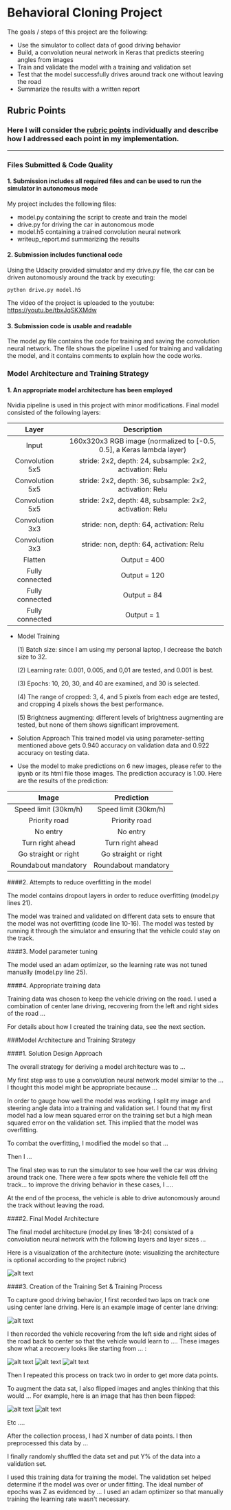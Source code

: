 # **Behavioral Cloning Project**

The goals / steps of this project are the following:
* Use the simulator to collect data of good driving behavior
* Build, a convolution neural network in Keras that predicts steering angles from images
* Train and validate the model with a training and validation set
* Test that the model successfully drives around track one without leaving the road
* Summarize the results with a written report


[//]: # (Image References)

[image1]: ./examples/placeholder.png "Model Visualization"
[image2]: ./examples/placeholder.png "Grayscaling"
[image3]: ./examples/placeholder_small.png "Recovery Image"
[image4]: ./examples/placeholder_small.png "Recovery Image"
[image5]: ./examples/placeholder_small.png "Recovery Image"
[image6]: ./examples/placeholder_small.png "Normal Image"
[image7]: ./examples/placeholder_small.png "Flipped Image"

## Rubric Points
### Here I will consider the [rubric points](https://review.udacity.com/#!/rubrics/432/view) individually and describe how I addressed each point in my implementation.  

---
### Files Submitted & Code Quality

#### 1. Submission includes all required files and can be used to run the simulator in autonomous mode

My project includes the following files:
* model.py containing the script to create and train the model
* drive.py for driving the car in autonomous mode
* model.h5 containing a trained convolution neural network 
* writeup_report.md summarizing the results

#### 2. Submission includes functional code
Using the Udacity provided simulator and my drive.py file, the car can be driven autonomously around the track by executing: 
```
python drive.py model.h5
```
The video of the project is uploaded to the youtube: https://youtu.be/tbxJqSKXMdw

#### 3. Submission code is usable and readable

The model.py file contains the code for training and saving the convolution neural network. The file shows the pipeline I used for training and validating the model, and it contains comments to explain how the code works.

### Model Architecture and Training Strategy

#### 1. An appropriate model architecture has been employed

Nvidia pipeline is used in this project with minor modifications. Final model consisted of the following layers:
 
| Layer         		|     Description	        					| 
|:---------------------:|:---------------------------------------------:| 
| Input         		| 160x320x3 RGB image (normalized to [-0.5, 0.5], a Keras lambda layer)   							| 
| Convolution 5x5     	| stride: 2x2, depth: 24, subsample: 2x2, activation: Relu|
| Convolution 5x5     	| stride: 2x2, depth: 36, subsample: 2x2, activation: Relu|
| Convolution 5x5     	| stride: 2x2, depth: 48, subsample: 2x2, activation: Relu|
| Convolution 3x3     	| stride: non, depth: 64, activation: Relu|
| Convolution 3x3     	| stride: non, depth: 64, activation: Relu|										|
| Flatten		| Output = 400        									|
| Fully connected		| Output = 120        									|
| Fully connected		| Output = 84       									|
| Fully connected		| Output = 1       									|
 
* Model Training

  (1) Batch size: since I am using my personal laptop, I decrease the batch size to 32.
  
  (2) Learning rate: 0.001, 0.005, and 0,01 are tested, and 0.001 is best.
  
  (3) Epochs: 10, 20, 30, and 40 are examined, and 30 is selected.
  
  (4) The range of cropped: 3, 4, and 5 pixels from each edge are tested, and cropping 4 pixels shows the best performance.
  
  (5) Brightness augmenting: different levels of brightness augmenting are tested, but none of them shows significant improvement.
  
* Solution Approach
  This trained model via using parameter-setting mentioned above gets 0.940 accuracy on validation data and 0.922 accuracy on testing data.
* Use the model to make predictions on 6 new images, please refer to the ipynb or its html file those images.
  The prediction accuracy is 1.00.
  Here are the results of the prediction:

| Image			        |     Prediction	        					| 
|:---------------------:|:---------------------------------------------:| 
| Speed limit (30km/h)      		| Speed limit (30km/h)   									| 
| Priority road     			| Priority road 										|
| No entry        		| No entry    									| 
| Turn right ahead					| Turn right ahead											|
| Go straight or right     		| Go straight or right				 				|
| Roundabout mandatory			| Roundabout mandatory      							|

####2. Attempts to reduce overfitting in the model

The model contains dropout layers in order to reduce overfitting (model.py lines 21). 

The model was trained and validated on different data sets to ensure that the model was not overfitting (code line 10-16). The model was tested by running it through the simulator and ensuring that the vehicle could stay on the track.

####3. Model parameter tuning

The model used an adam optimizer, so the learning rate was not tuned manually (model.py line 25).

####4. Appropriate training data

Training data was chosen to keep the vehicle driving on the road. I used a combination of center lane driving, recovering from the left and right sides of the road ... 

For details about how I created the training data, see the next section. 

###Model Architecture and Training Strategy

####1. Solution Design Approach

The overall strategy for deriving a model architecture was to ...

My first step was to use a convolution neural network model similar to the ... I thought this model might be appropriate because ...

In order to gauge how well the model was working, I split my image and steering angle data into a training and validation set. I found that my first model had a low mean squared error on the training set but a high mean squared error on the validation set. This implied that the model was overfitting. 

To combat the overfitting, I modified the model so that ...

Then I ... 

The final step was to run the simulator to see how well the car was driving around track one. There were a few spots where the vehicle fell off the track... to improve the driving behavior in these cases, I ....

At the end of the process, the vehicle is able to drive autonomously around the track without leaving the road.

####2. Final Model Architecture

The final model architecture (model.py lines 18-24) consisted of a convolution neural network with the following layers and layer sizes ...

Here is a visualization of the architecture (note: visualizing the architecture is optional according to the project rubric)

![alt text][image1]

####3. Creation of the Training Set & Training Process

To capture good driving behavior, I first recorded two laps on track one using center lane driving. Here is an example image of center lane driving:

![alt text][image2]

I then recorded the vehicle recovering from the left side and right sides of the road back to center so that the vehicle would learn to .... These images show what a recovery looks like starting from ... :

![alt text][image3]
![alt text][image4]
![alt text][image5]

Then I repeated this process on track two in order to get more data points.

To augment the data sat, I also flipped images and angles thinking that this would ... For example, here is an image that has then been flipped:

![alt text][image6]
![alt text][image7]

Etc ....

After the collection process, I had X number of data points. I then preprocessed this data by ...


I finally randomly shuffled the data set and put Y% of the data into a validation set. 

I used this training data for training the model. The validation set helped determine if the model was over or under fitting. The ideal number of epochs was Z as evidenced by ... I used an adam optimizer so that manually training the learning rate wasn't necessary.
